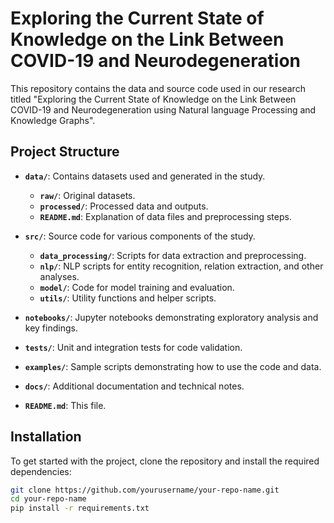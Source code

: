 
# Exploring the Current State of Knowledge on the Link Between COVID-19 and Neurodegeneration
This repository contains the data and source code used in our research titled "Exploring the Current State of Knowledge on the Link Between COVID-19 and Neurodegeneration using Natural language Processing and Knowledge Graphs".
## Project Structure

- **`data/`**: Contains datasets used and generated in the study.
  - **`raw/`**: Original datasets.
  - **`processed/`**: Processed data and outputs.
  - **`README.md`**: Explanation of data files and preprocessing steps.

- **`src/`**: Source code for various components of the study.
  - **`data_processing/`**: Scripts for data extraction and preprocessing.
  - **`nlp/`**: NLP scripts for entity recognition, relation extraction, and other analyses.
  - **`model/`**: Code for model training and evaluation.
  - **`utils/`**: Utility functions and helper scripts.

- **`notebooks/`**: Jupyter notebooks demonstrating exploratory analysis and key findings.

- **`tests/`**: Unit and integration tests for code validation.

- **`examples/`**: Sample scripts demonstrating how to use the code and data.

- **`docs/`**: Additional documentation and technical notes.

- **`README.md`**: This file.

## Installation

To get started with the project, clone the repository and install the required dependencies:

```bash
git clone https://github.com/yourusername/your-repo-name.git
cd your-repo-name
pip install -r requirements.txt
